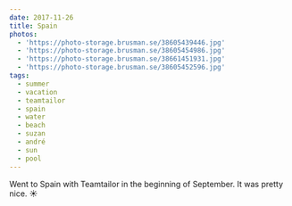 ```yaml
---
date: 2017-11-26
title: Spain
photos:
  - 'https://photo-storage.brusman.se/38605439446.jpg'
  - 'https://photo-storage.brusman.se/38605454986.jpg'
  - 'https://photo-storage.brusman.se/38661451931.jpg'
  - 'https://photo-storage.brusman.se/38605452596.jpg'
tags:
  - summer
  - vacation
  - teamtailor
  - spain
  - water
  - beach
  - suzan
  - andré
  - sun
  - pool
---
```


Went to Spain with Teamtailor in the beginning of September. It was pretty nice. ☀️
